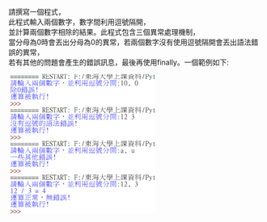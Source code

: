 請撰寫一個程式，  
此程式輸入兩個數字，數字間利用逗號隔開，  
並計算兩個數字相除的結果。此程式包含三個異常處理機制，  
當分母為0時會丟出分母為0的異常，若兩個數字沒有使用逗號隔開會丟出語法錯誤的異常，  
若有其他的問題會產生的錯誤訊息，最後再使用finally。一個範例如下:  
   
   
   
   
![image](https://github.com/gjlmotea/PracticePython/blob/master/ch15/02/IMAGE.png)

